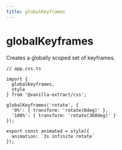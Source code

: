 ```yaml
---
title: globalKeyframes
---
```


# globalKeyframes

Creates a globally scoped set of keyframes.

```tsx
// app.css.ts

import {
  globalKeyframes,
  style
} from '@vanilla-extract/css';

globalKeyframes('rotate', {
  '0%': { transform: 'rotate(0deg)' },
  '100%': { transform: 'rotate(360deg)' }
});

export const animated = style({
  animation: `3s infinite rotate`
});
```
